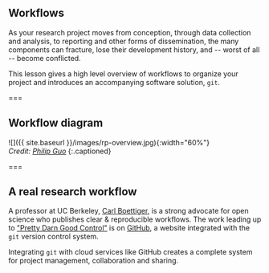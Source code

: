---
---

## Workflows

As your research project moves from conception, through data collection and analysis, to reporting and other forms of dissemination, the many components can fracture, lose their development history, and -- worst of all -- become conflicted.

This lesson gives a high level overview of workflows to organize your project and introduces an accompanying software solution, `git`.

===

## Workflow diagram

![]({{ site.baseurl }}/images/rp-overview.jpg){:width="60%"}  
*Credit: [Philip Guo](http://cacm.acm.org/blogs/blog-cacm/169199-data-science-workflow-overview-and-challenges)*
{:.captioned}

===

## A real research workflow

A professor at UC Berkeley, [Carl Boettiger](http://www.carlboettiger.info), is a strong advocate for open science who publishes clear & reproducible workflows. The work leading up to ["Pretty Darn Good Control"](http://github.com/cboettig/pdg_control) is on [GitHub](http://github.com), a website integrated with the `git` version control system.

Integrating `git` with cloud services like GitHub creates a complete system for project management, collaboration and sharing.
